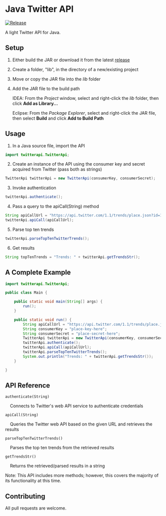 # Java Twitter API

[![Release](https://img.shields.io/github/release/ronrihoo/Java-Twitter-API/all.svg)](https://github.com/ronrihoo/Java-Twitter-API/releases)

A light Twitter API for Java.

## Setup

1. Either build the JAR or download it from the latest [release](https://github.com/ronrihoo/Java-Twitter-API/releases)

2. Create a folder, "lib", in the directory of a new/existing project

3. Move or copy the JAR file into the _lib_ folder

4. Add the JAR file to the build path

   IDEA: From the _Project_ window, select and right-click the _lib_ folder, then click **Add as Library...**

   Eclipse: From the _Package Explorer_, select and right-click the JAR file, then select **Build** and click **Add to Build Path**

## Usage

1. In a Java source file, import the API

```java
import twitterapi.TwitterApi;
```

2. Create an instance of the API using the consumer key and secret acquired from Twitter (pass both as strings)

```java
TwitterApi twitterApi = new TwitterApi(consumerKey, consumerSecret);
```

3. Invoke authentication

```java
twitterApi.authenticate();
```

4. Pass a query to the apiCall(String) method

```java
String apiCallUrl = "https://api.twitter.com/1.1/trends/place.json?id=1";
twitterApi.apiCall(apiCallUrl);
```

5. Parse top ten trends 

```java
twitterApi.parseTopTenTwitterTrends();
```

6. Get results

```java
String topTenTrends = "Trends: " + twitterApi.getTrendsStr();
```

## A Complete Example

```java
import twitterapi.TwitterApi;

public class Main {

    public static void main(String[] args) {
        run();
    }

    public static void run() {
        String apiCallUrl = "https://api.twitter.com/1.1/trends/place.json?id=1";
        String consumerKey = "place-key-here";
        String consumerSecret = "place-secret-here";
        TwitterApi twitterApi = new TwitterApi(consumerKey, consumerSecret);
        twitterApi.authenticate();
        twitterApi.apiCall(apiCallUrl);
        twitterApi.parseTopTenTwitterTrends();
        System.out.println("Trends: " + twitterApi.getTrendsStr());
    }

}
```

## API Reference

`authenticate(String)`

&nbsp;&nbsp;&nbsp;&nbsp;Connects to Twitter's web API service to authenticate credentials

`apiCall(String)`

&nbsp;&nbsp;&nbsp;&nbsp;Queries the Twitter web API based on the given URL and retrieves the results 

`parseTopTenTwitterTrends()`

&nbsp;&nbsp;&nbsp;&nbsp;Parses the top ten trends from the retrieved results

`getTrendsStr()`

&nbsp;&nbsp;&nbsp;&nbsp;Returns the retrieved/parsed results in a string

Note: This API includes more methods; however, this covers the majority of its functionality at this time.

## Contributing

All pull requests are welcome.